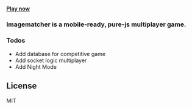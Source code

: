 
#### [Play now](https://syedecryptr.github.io/imagematch)


### Imagematcher is a mobile-ready, pure-js multiplayer game.


### Todos
 - Add database for competitive game
 - Add socket logic multiplayer
 - Add Night Mode

 
License
----

MIT



